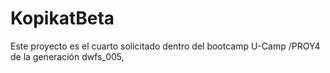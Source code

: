 # KopikatBeta
Este proyecto es el cuarto solicitado dentro del bootcamp U-Camp /PROY4 de la generación dwfs_005, 
